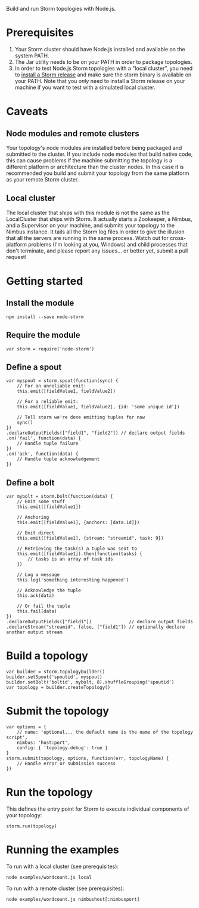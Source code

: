 Build and run Storm topologies with Node.js.

# Prerequisites

1. Your Storm cluster should have Node.js installed and available on the system PATH.
1. The Jar utility needs to be on your PATH in order to package topologies.
1. In order to test Node.js Storm topologies with a "local cluster", you need to [install a Storm release](https://storm.incubator.apache.org/downloads.html) and make sure the storm binary is available on your PATH. Note that you *only* need to install a Storm release on your machine if you want to test with a simulated local cluster.

# Caveats

## Node modules and remote clusters

Your topology's node modules are installed before being packaged and submitted to the cluster. If you include node modules that build native code, this can cause problems if the machine submitting the topology is a different platform or architecture than the cluster nodes. In this case it is recommended you build and submit your topology from the same platform as your remote Storm cluster.

## Local cluster

The local cluster that ships with this module is not the same as the LocalCluster that ships with Storm. It actually starts a Zookeeper, a Nimbus, and a Supervisor on your machine, and submits your topology to the Nimbus instance. It tails all the Storm log files in order to give the illusion that all the servers are running in the same process. Watch out for cross-platform problems (I'm looking at you, Windows) and child processes that don't terminate, and please report any issues... or better yet, submit a pull request!

# Getting started

## Install the module

    npm install --save node-storm

## Require the module

    var storm = require('node-storm')

## Define a spout

    var myspout = storm.spout(function(sync) {
        // For an unreliable emit:
        this.emit([fieldValue1, fieldValue2])
    
        // For a reliable emit:
        this.emit([fieldValue1, fieldValue2], {id: 'some unique id'})
    
        // Tell storm we're done emitting tuples for now
        sync()
    })
    .declareOutputFields(["field1", "field2"]) // declare output fields
    .on('fail', function(data) {
        // Handle tuple failure
    })
    .on('ack', function(data) {
        // Handle tuple acknowledgement
    })

## Define a bolt

    var mybolt = storm.bolt(function(data) {
        // Emit some stuff
        this.emit([fieldValue1])
    
        // Anchoring
        this.emit([fieldValue1], {anchors: [data.id]})

        // Emit direct
        this.emit([fieldValue1], {stream: "streamid", task: 9})

        // Retrieving the task(s) a tuple was sent to
        this.emit([fieldValue1]).then(function(tasks) {
            // tasks is an array of task ids
        })

        // Log a message
        this.log('something interesting happened')
    
        // Acknowledge the tuple
        this.ack(data)

        // Or fail the tuple
        this.fail(data)
    })
    .declareOutputFields(["field1"])              // declare output fields
    .declareStream("streamid", false, ["field1"]) // optionally declare another output stream

# Build a topology

    var builder = storm.topologybuilder()
    builder.setSpout('spoutid', myspout)
    builder.setBolt('boltid', mybolt, 8).shuffleGrouping('spoutid')
    var topology = builder.createTopology()

# Submit the topology

    var options = {
        // name: 'optional... the default name is the name of the topology script',
        nimbus: 'host:port',
        config: { 'topology.debug': true }
    }
    storm.submit(topology, options, function(err, topologyName) {
        // Handle error or submission success
    })

# Run the topology

This defines the entry point for Storm to execute individual components of your topology:

    storm.run(topology)

# Running the examples

To run with a local cluster (see prerequisites):

    node examples/wordcount.js local

To run with a remote cluster (see prerequisites):

    node examples/wordcount.js nimbushost[:nimbusport]
